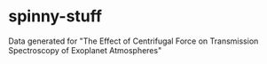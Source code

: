# spinny-stuff
Data generated for "The Effect of Centrifugal Force on Transmission Spectroscopy of Exoplanet Atmospheres"
